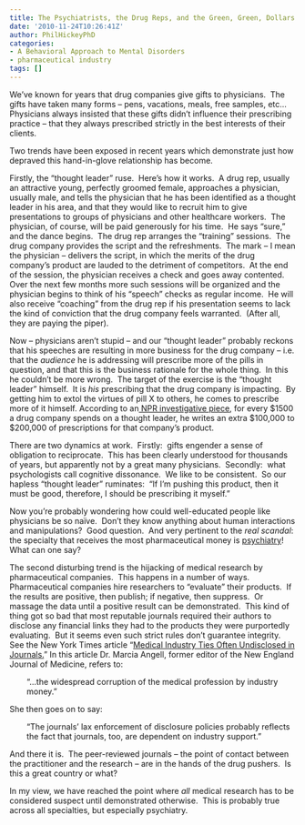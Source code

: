 ```yaml
---
title: The Psychiatrists, the Drug Reps, and the Green, Green, Dollars
date: '2010-11-24T10:26:41Z'
author: PhilHickeyPhD
categories:
- A Behavioral Approach to Mental Disorders
- pharmaceutical industry
tags: []
---
```


We’ve known for years that drug companies give gifts to physicians.  The gifts have taken many forms – pens, vacations, meals, free samples, etc...  Physicians always insisted that these gifts didn’t influence their prescribing practice – that they always prescribed strictly in the best interests of their clients.

Two trends have been exposed in recent years which demonstrate just how depraved this hand-in-glove relationship has become.

Firstly, the “thought leader” ruse.  Here’s how it works.  A drug rep, usually an attractive young, perfectly groomed female, approaches a physician, usually male, and tells the physician that he has been identified as a thought leader in his area, and that they would like to recruit him to give presentations to groups of physicians and other healthcare workers.  The physician, of course, will be paid generously for his time.  He says “sure,” and the dance begins.  The drug rep arranges the “training” sessions.  The drug company provides the script and the refreshments.  The mark – I mean the physician – delivers the script, in which the merits of the drug company’s product are lauded to the detriment of competitors.  At the end of the session, the physician receives a check and goes away contented.  Over the next few months more such sessions will be organized and the physician begins to think of his “speech” checks as regular income.  He will also receive “coaching” from the drug rep if his presentation seems to lack the kind of conviction that the drug company feels warranted.  (After all, they are paying the piper).

Now – physicians aren’t stupid – and our “thought leader” probably reckons that his speeches are resulting in more business for the drug company – i.e. that the <em>audience</em> he is addressing will prescribe more of the pills in question, and that this is the business rationale for the whole thing.  In this he couldn’t be more wrong.  The target of the exercise is the “thought leader” himself.  It is <em>his</em> prescribing that the drug company is impacting.  By getting him to extol the virtues of pill X to others, he comes to prescribe more of it himself. According to an<a href="http://www.npr.org/templates/story/story.php?storyId=130730104&amp;ft=3&amp;f=1032,1128"> NPR investigative piece</a>, for every $1500 a drug company spends on a thought leader, he writes an extra $100,000 to $200,000 of prescriptions for that company’s product.

There are two dynamics at work.  Firstly:  gifts engender a sense of obligation to reciprocate.  This has been clearly understood for thousands of years, but apparently not by a great many physicians.  Secondly:  what psychologists call cognitive dissonance.  We like to be consistent.  So our hapless “thought leader” ruminates:  “If I’m pushing this product, then it must be good, therefore, I should be prescribing it myself.”

Now you’re probably wondering how could well-educated people like physicians be so naïve.  Don’t they know anything about human interactions and manipulations?  Good question.  And very pertinent to the <em>real scandal</em>:  the specialty that receives the most pharmaceutical money is <a href="http://carlatpsychiatry.blogspot.com/2010/10/two-more-from-dollars-for-docs.html">psychiatry</a>!  What can one say?

The second disturbing trend is the hijacking of medical research by pharmaceutical companies.  This happens in a number of ways.  Pharmaceutical companies hire researchers to “evaluate” their products.  If the results are positive, then publish; if negative, then suppress.  Or massage the data until a positive result can be demonstrated.  This kind of thing got so bad that most reputable journals required their authors to disclose any financial links they had to the products they were purportedly evaluating.  But it seems even such strict rules don’t guarantee integrity.  See the New York Times article “<a href="http://www.nytimes.com/2010/09/14/business/14devices.html">Medical Industry Ties Often Undisclosed in Journals.</a>” In this article Dr. Marcia Angell, former editor of the New England Journal of Medicine, refers to:
<p style="padding-left: 30px;">“…the widespread corruption of the medical profession by industry money.”</p>
She then goes on to say:
<p style="padding-left: 30px;">“The journals’ lax enforcement of disclosure policies probably reflects the fact that journals, too, are dependent on industry support.”</p>
And there it is.  The peer-reviewed journals – the point of contact between the practitioner and the research – are in the hands of the drug pushers.  Is this a great country or what?

In my view, we have reached the point where <em>all</em> medical research has to be considered suspect until demonstrated otherwise.  This is probably true across all specialties, but especially psychiatry.